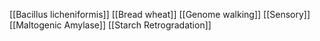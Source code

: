[[Bacillus licheniformis]]
[[Bread wheat]]
[[Genome walking]]
[[Sensory]]
[[Maltogenic Amylase]]
[[Starch Retrogradation]]
